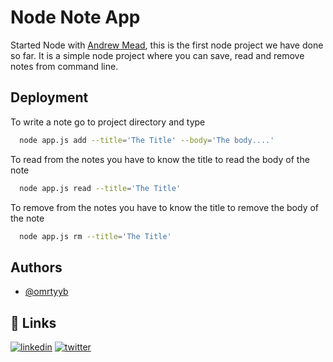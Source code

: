 
# Node Note App

Started Node with [Andrew Mead](https://www.udemy.com/course/the-complete-nodejs-developer-course-2/#instructor-1), this is the first node project we have done so far.
It is a simple node project where you can save, read and remove notes from command line.






## Deployment

To write a note go to project directory and type

```bash
  node app.js add --title='The Title' --body='The body....'
```

To read from the notes you have to know the title to read the body of the note

```bash
  node app.js read --title='The Title'
```

To remove from the notes you have to know the title to remove the body of the note
```bash
  node app.js rm --title='The Title'
```
## Authors

- [@omrtyyb](https://www.github.com/omrtyyb)



## 🔗 Links
[![linkedin](https://img.shields.io/badge/linkedin-0A66C2?style=for-the-badge&logo=linkedin&logoColor=white)](https://www.linkedin.com/in/omer-tayeb-79aa6b225/)
[![twitter](https://img.shields.io/badge/twitter-1DA1F2?style=for-the-badge&logo=twitter&logoColor=white)](https://twitter.com/omrtyyb)

